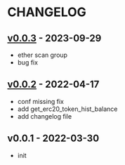 # CHANGELOG

## [v0.0.3](https://github.com/izumiFinance/izumi_infra/compare/v0.0.2...v0.0.3) - 2023-09-29

- ether scan group
- bug fix

## [v0.0.2](https://github.com/izumiFinance/izumi_infra/compare/v0.0.1...v0.0.2) - 2022-04-17

- conf missing fix
- add get_erc20_token_hist_balance
- add changelog file

## v0.0.1 - 2022-03-30

- init
